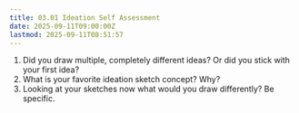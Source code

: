 ```yaml
---
title: 03.01 Ideation Self Assessment
date: 2025-09-11T09:00:00Z
lastmod: 2025-09-11T08:51:57
---
```


1. Did you draw multiple, completely different ideas? Or did you stick with your first idea?
2. What is your favorite ideation sketch concept? Why?
3. Looking at your sketches now what would you draw differently? Be specific.
